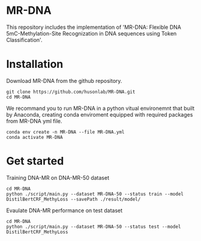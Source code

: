 # MR-DNA
This repository includes the implementation of 'MR-DNA: Flexible DNA 5mC-Methylation-Site Recognization in DNA sequences using Token Classification'. 
# Installation
Download MR-DNA from the github repository.

    git clone https://github.com/husonlab/MR-DNA.git
    cd MR-DNA

We recommand you to run MR-DNA in a python vitual environemnt that built by Anaconda, creating conda enviroment equipped with required packages from MR-DNA yml file.

    conda env create -n MR-DNA --file MR-DNA.yml
    conda activate MR-DNA
# Get started
Training DNA-MR on DNA-MR-50 dataset
    
    cd MR-DNA
    python ./script/main.py --dataset MR-DNA-50 --status train --model DistilBertCRF_MethyLoss --savePath ./result/model/

Evaulate DNA-MR performance on test dataset

    cd MR-DNA
    python ./script/main.py --dataset MR-DNA-50 --status test --model DistilBertCRF_MethyLoss

